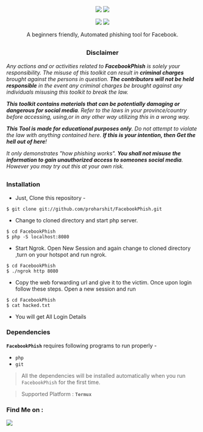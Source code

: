 <!-- FacebookPhish -->

<p align="center">
  <img src="https://img.shields.io/badge/Version-1.0-green?style=for-the-badge">
  <img src="https://img.shields.io/github/license/proharshit/FacebookPhish?style=for-the-badge">
</p>

<p align="center">
  <img src="https://img.shields.io/badge/Author-ProHarshit-cyan?style=flat-square">
  <img src="https://img.shields.io/badge/Open%20Source-Yes-cyan?style=flat-square">
</p>

<p align="center">A beginners friendly, Automated phishing tool for Facebook.</p>

##

<h3><p align="center">Disclaimer</p></h3>

<i>Any actions and or activities related to <b>FacebookPhish</b> is solely your responsibility. The misuse of this toolkit can result in <b>criminal charges</b> brought against the persons in question. <b>The contributors will not be held responsible</b> in the event any criminal charges be brought against any individuals misusing this toolkit to break the law.

<b>This toolkit contains materials that can be potentially damaging or dangerous for social media</b>. Refer to the laws in your province/country before accessing, using,or in any other way utilizing this in a wrong way.

<b>This Tool is made for educational purposes only</b>. Do not attempt to violate the law with anything contained here. <b>If this is your intention, then Get the hell out of here</b>!

It only demonstrates "how phishing works". <b>You shall not misuse the information to gain unauthorized access to someones social media</b>. However you may try out this at your own risk.</i>

##

### Installation

- Just, Clone this repository -
```
$ git clone git://github.com/proharshit/FacebookPhish.git
```

- Change to cloned directory and start php server.
```
$ cd FacebookPhish
$ php -S localhost:8080
```

- Start Ngrok. Open New Session and again change to cloned directory ,turn on your hotspot and run ngrok.
```
$ cd FacebookPhish
$ ./ngrok http 8080
```

- Copy the web forwarding url and give it to the victim. Once upon login follow these steps. Open a new session and run
```
$ cd FacebookPhish
$ cat hacked.txt
```
- You will get All Login Details

### Dependencies

**`FacebookPhish`** requires following programs to run properly - 
- `php`
- `git`

> All the dependencies will be installed automatically when you run `FacebookPhish` for the first time.

> Supported Platform : **`Termux`**


### Find Me on :
<p align="left">
  <a href="https://github.com/proharshit" target="_blank"><img src="https://img.shields.io/badge/Github-PROHARSHIT-green?style=for-the-badge&logo=github"></a>
</p>
